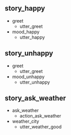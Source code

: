 ## story_happy
* greet
  - utter_greet
* mood_happy
  - utter_happy

## story_unhappy
* greet
  - utter_greet
* mood_unhappy
  - utter_unhappy
  
## story_ask_weather
* ask_weather
  - action_ask_weather
* weather_city
  - utter_weather_good

  

  
